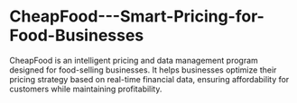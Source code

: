 # CheapFood---Smart-Pricing-for-Food-Businesses
CheapFood is an intelligent pricing and data management program designed for food-selling businesses. It helps businesses optimize their pricing strategy based on real-time financial data, ensuring affordability for customers while maintaining profitability.
